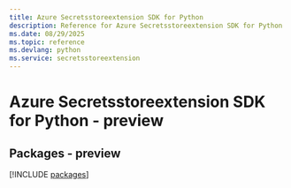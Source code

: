 ```yaml
---
title: Azure Secretsstoreextension SDK for Python
description: Reference for Azure Secretsstoreextension SDK for Python
ms.date: 08/29/2025
ms.topic: reference
ms.devlang: python
ms.service: secretsstoreextension
---
```

# Azure Secretsstoreextension SDK for Python - preview
## Packages - preview
[!INCLUDE [packages](secretsstoreextension-index.md)]